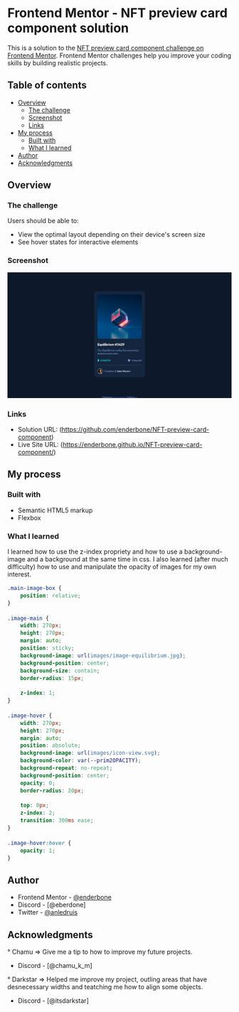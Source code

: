 # Frontend Mentor - NFT preview card component solution

This is a solution to the [NFT preview card component challenge on Frontend Mentor](https://www.frontendmentor.io/challenges/nft-preview-card-component-SbdUL_w0U). Frontend Mentor challenges help you improve your coding skills by building realistic projects. 

## Table of contents

- [Overview](#overview)
  - [The challenge](#the-challenge)
  - [Screenshot](#screenshot)
  - [Links](#links)
- [My process](#my-process)
  - [Built with](#built-with)
  - [What I learned](#what-i-learned)
- [Author](#author)
- [Acknowledgments](#acknowledgments)


## Overview

### The challenge

Users should be able to:

- View the optimal layout depending on their device's screen size
- See hover states for interactive elements

### Screenshot

![](./screenshot.jpg)

### Links

- Solution URL: (https://github.com/enderbone/NFT-preview-card-component)
- Live Site URL: (https://enderbone.github.io/NFT-preview-card-component/)

## My process

### Built with

- Semantic HTML5 markup
- Flexbox

### What I learned

I learned how to use the z-index propriety and how to use a background-image and a background at the same time in css. I also learned (after much difficulty) how to use and manipulate the opacity of images for my own interest.

```css
.main-image-box {
    position: relative;
}

.image-main {
    width: 270px;
    height: 270px;
    margin: auto;
    position: sticky;
    background-image: url(images/image-equilibrium.jpg);
    background-position: center;
    background-size: contain;
    border-radius: 15px;

    z-index: 1;
}

.image-hover {
    width: 270px;
    height: 270px;
    margin: auto;
    position: absolute;
    background-image: url(images/icon-view.svg);
    background-color: var(--prim2OPACITY);
    background-repeat: no-repeat;
    background-position: center;
    opacity: 0;
    border-radius: 20px;

    top: 0px;
    z-index: 2;
    transition: 300ms ease;
}

.image-hover:hover {
    opacity: 1;
}
```

## Author

- Frontend Mentor - [@enderbone](https://www.frontendmentor.io/profile/enderbone)
- Discord - [@eberdone]
- Twitter - [@anledruis](https://www.twitter.com/anledruis)

## Acknowledgments

° Chamu => Give me a tip to how to improve my future projects.
- Discord - [@chamu_k_m]

° Darkstar => Helped me improve my project, outling areas that have desnecessary widths and teatching me how to align some objects.
- Discord - [@itsdarkstar]
